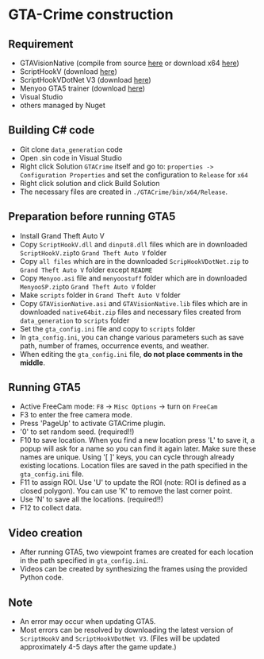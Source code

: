 # GTA-Crime construction
## Requirement
- GTAVisionNative (compile from source [here](https://github.com/umautobots/GTAVisionExport/tree/master/native) or download x64 [here](https://github.com/umautobots/GTAVisionExport/files/1703454/native64bit.zip))
- ScriptHookV (download [here](http://www.dev-c.com/gtav/scripthookv/))
- ScriptHookVDotNet V3 (download [here](https://github.com/crosire/scripthookvdotnet/releases))
- Menyoo GTA5 trainer (download [here](https://www.gta5-mods.com/scripts/menyoo-pc-sp))
- Visual Studio
- others managed by Nuget

## Building C# code
- Git clone ```data_generation``` code
- Open .sin code in Visual Studio
- Right click Solution ```GTACrime``` itself and go to: ```properties -> Configuration Properties``` and set the configuration to ```Release``` for ```x64```
- Right click solution and click Build Solution
- The necessary files are created in ```./GTACrime/bin/x64/Release```.
 
## Preparation before running GTA5
- Install Grand Theft Auto V
- Copy ```ScriptHookV.dll``` and ```dinput8.dll``` files which are in downloaded ```ScriptHookV.zip```to ```Grand Theft Auto V``` folder
- Copy ```all files``` which are in the downloaded ```ScripHookVDotNet.zip``` to ```Grand Theft Auto V``` folder except ```README```
- Copy ```Menyoo.asi``` file and ```menyoostuff``` folder which are in downloaded ```MenyooSP.zip```to ```Grand Theft Auto V``` folder
- Make ```scripts``` folder in ```Grand Theft Auto V``` folder
- Copy ```GTAVisionNative.asi``` and ```GTAVisionNative.lib``` files which are in downloaded ```native64bit.zip``` files and necessary files created from ```data_generation``` to ```scripts``` folder
- Set the ```gta_config.ini``` file and copy to ```scripts``` folder
- In ```gta_config.ini```, you can change various parameters such as save path, number of frames, occurrence events, and weather.
- When editing the ```gta_config.ini``` file, **do not place comments in the middle**.

## Running GTA5
- Active FreeCam mode: ```F8``` -> ```Misc Options``` -> turn on ```FreeCam```
- F3 to enter the free camera mode.
- Press 'PageUp' to activate GTACrime plugin.
- '0' to set random seed. (required!!)
- F10 to save location. When you find a new location press 'L' to save it, a popup will ask for a name so you can find it again later. Make sure these names are unique. Using '[ ]' keys, you can cycle through already existing locations. Location files are saved in the path specified in the ```gta_config.ini``` file.
- F11 to assign ROI. Use 'U' to update the ROI (note: ROI is defined as a closed polygon). You can use 'K' to remove the last corner point.
- Use 'N' to save all the locations. (required!!)
- F12 to collect data.

## Video creation
- After running GTA5, two viewpoint frames are created for each location in the path specified in ```gta_config.ini```.
- Videos can be created by synthesizing the frames using the provided Python code.

## Note
- An error may occur when updating GTA5.
- Most errors can be resolved by downloading the latest version of ```ScriptHookV``` and ```ScriptHookVDotNet V3```.
  (Files will be updated approximately 4-5 days after the game update.)

